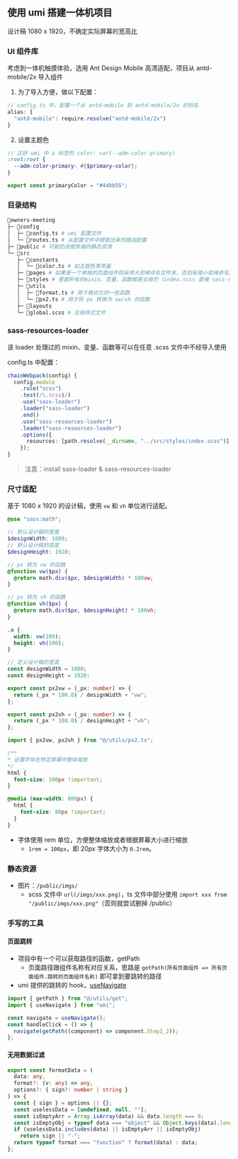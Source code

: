 ## 使用 umi 搭建一体机项目

设计稿 1080 x 1920，不确定实际屏幕的宽高比

### UI 组件库

考虑到一体机触摸体验，选用 Ant Design Mobile 高清适配，项目从 antd-mobile/2x 导入组件

1. 为了导入方便，做以下配置：

```ts
// config.ts 中，配置一个从 antd-mobile 到 antd-mobile/2x 的别名
alias: {
  "antd-mobile": require.resolve("antd-mobile/2x")
}
```

2. 设置主题色

```scss
// 正好 umi 中 a 标签的 color: var(--adm-color-primary)
:root:root {
  --adm-color-primary: #{$primary-color};
}
```

```ts
export const primaryColor = "#44bb55";
```

### 目录结构

```bash
📁owners-meeting
├─ 📁config
│  ├─ 📄config.ts # umi 配置文件
│  └─ 📄routes.ts # 从配置文件中提取出来的路由配置
├─ 📁public # 可能扔进服务器的静态资源
└─ 📁src
   ├─ 📁constants
   │  └─ 📄color.ts # 如主题色等常量
   ├─ 📁pages # 如果是一个单独的页面组件则采用大驼峰命名文件夹，否则采用小驼峰命名文件夹
   ├─ 📁styles # 里面所有的mixin、变量、函数都是全局的（index.scss 是被 sass-resources-loader 处理过的）
   ├─ 📁utils
   │  ├─ 📄format.ts # 用于格式化的一些函数
   │  └─ 📄px2.ts # 用于将 px 转换为 vw/vh 的函数
   ├─ 📁layouts
   └─ 📄global.scss # 全局样式文件
```

### sass-resources-loader

该 loader 处理过的 mixin、变量、函数等可以在任意 .scss 文件中不经导入使用

config.ts 中配置：

```ts
chainWebpack(config) {
  config.module
    .rule("scss")
    .test(/\.scss$/)
    .use("sass-loader")
    .loader("sass-loader")
    .end()
    .use("sass-resources-loader")
    .loader("sass-resources-loader")
    .options({
      resources: [path.resolve(__dirname, "../src/styles/index.scss")]
    });
}
```

> 注意：install sass-loader & sass-resources-loader

### 尺寸适配

基于 1080 x 1920 的设计稿，使用 `vw` 和 `vh` 单位进行适配。

```scss
@use "sass:math";

// 默认设计稿的宽度
$designWidth: 1080;
// 默认设计稿的高度
$designHeight: 1920;

// px 转为 vw 的函数
@function vw($px) {
  @return math.div($px, $designWidth) * 100vw;
}

// px 转为 vh 的函数
@function vh($px) {
  @return math.div($px, $designHeight) * 100vh;
}
```

```scss
.a {
  width: vw(100);
  height: vh(100);
}
```

```ts
// 定义设计稿的宽高
const designWidth = 1080;
const designHeight = 1920;

export const px2vw = (_px: number) => {
  return (_px * 100.0) / designWidth + "vw";
};

export const px2vh = (_px: number) => {
  return (_px * 100.0) / designHeight + "vh";
};
```

```ts
import { px2vw, px2vh } from "@/utils/px2.ts";
```

```scss
/**
* 设置字体在特定屏幕中整体缩放
*/
html {
  font-size: 100px !important;
}

@media (max-width: 800px) {
  html {
    font-size: 80px !important;
  }
}
```

- 字体使用 rem 单位，方便整体缩放或者根据屏幕大小进行缩放
  - `1rem = 100px`，即 20px 字体大小为 `0.2rem`。

### 静态资源

- 图片：`/public/imgs/`
  - scss 文件中 `url(/imgs/xxx.png)`，ts 文件中部分使用 `import xxx from "/public/imgs/xxx.png"`（否则就尝试删掉 /public）

### 手写的工具

#### 页面跳转

- 项目中有一个可以获取路径的函数，getPath
  - 页面路径跟组件名称有对应关系，思路是 `getPath(所有页面组件 => 所有页面组件.跳转的页面组件名称)` 即可拿到要跳转的路径
- umi 提供的跳转的 hook，[useNavigate](https://umijs.org/docs/api/api#usenavigate)

```ts
import { getPath } from "@/utils/get";
import { useNavigate } from "umi";

const navigate = useNavigate();
const handleClick = () => {
  navigate(getPath((component) => component.Step1_2));
};
```

#### 无用数据过滤

```ts
export const formatData = (
  data: any,
  format?: (v: any) => any,
  options?: { sign?: number | string }
) => {
  const { sign } = options || {};
  const uselessData = [undefined, null, ""];
  const isEmptyArr = Array.isArray(data) && data.length === 0;
  const isEmptyObj = typeof data === "object" && Object.keys(data).length === 0;
  if (uselessData.includes(data) || isEmptyArr || isEmptyObj)
    return sign || "-";
  return typeof format === "function" ? format(data) : data;
};
```
